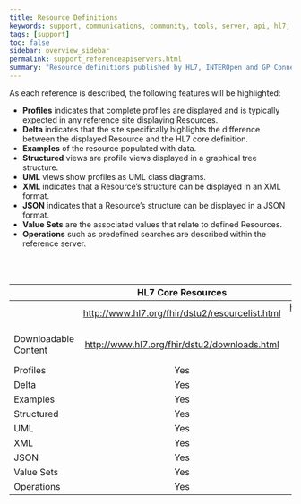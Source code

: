 ```yaml
---
title: Resource Definitions
keywords: support, communications, community, tools, server, api, hl7, gp connect, interopen
tags: [support]
toc: false
sidebar: overview_sidebar
permalink: support_referenceapiservers.html
summary: "Resource definitions published by HL7, INTEROpen and GP Connect for reference or download."
---
```


As each reference is described, the following features will be highlighted:
* <b>Profiles</b> indicates that complete profiles are displayed and is typically expected in any reference site displaying Resources.
* <b>Delta</b> indicates that the site specifically highlights the difference between the displayed Resource and the HL7 core definition.
* <b>Examples</b> of the resource populated with data.
* <b>Structured</b> views are profile views displayed in a graphical tree structure.
* <b>UML</b> views show profiles as UML class diagrams.
* <b>XML</b> indicates that a Resource’s structure can be displayed in an XML format.
* <b>JSON</b> indicates that a Resource’s structure can be displayed in a JSON format.
* <b>Value Sets</b> are the associated values that relate to defined Resources.
* <b>Operations</b> such as predefined searches are described within the reference server.

<br><br>
<table style="width:100%;max-width:100%;table-layout:fixed;text-align:center;vertical-align:middle;">
<thead>
<tr><th></th><th style="text-align:center">HL7 Core Resources</th><th style="text-align:center">INTEROPen Care Connect Profiles</th><th style="text-align:center">NHS Digital Profiles</th></tr>
</thead>
<tr><td style="text-align:left"></td><td style="word-wrap: break-word;text-align:center"><a href="http://www.hl7.org/fhir/dstu2/resourcelist.html">http://www.hl7.org/fhir/dstu2/resourcelist.html</a></td><td style="word-wrap: break-word;text-align:center"><a href="http://www.interopen.org/resource-profiles">http://www.interopen.org/resource-profiles</a></td><td style="word-wrap: break-word;text-align:center"><a href="https://nhsconnect.github.io/gpconnect/datalibrary.html">https://nhsconnect.github.io/gpconnect/datalibrary.html</a></td></tr>
<tr><td style="text-align:left">Downloadable Content</td><td style="word-wrap: break-word;"><a href="http://www.hl7.org/fhir/dstu2/downloads.html">http://www.hl7.org/fhir/dstu2/downloads.html</a></td><td style="word-wrap: break-word;"><a href="https://github.com/HL7-UK/CareConnect-profiles/tree/feature/interopen">https://github.com/HL7-UK/CareConnect-profiles/tree/feature/interopen</a></td><td style="word-wrap: break-word;"><a  href="https://nhsconnect.github.io/gpconnect/development_deliverables.html">https://nhsconnect.github.io/gpconnect/development_deliverables.html</a></td></tr>
<tr><td style="text-align:left">Profiles</td><td>Yes</td><td>Yes</td><td>Yes</td></tr>
<tr><td style="text-align:left">Delta</td><td>Yes</td><td>Yes</td><td>No</td></tr>
<tr><td style="text-align:left">Examples</td><td>Yes</td><td>Yes</td><td>Planned</td></tr>
<tr><td style="text-align:left">Structured</td><td>Yes</td><td>Yes</td><td>Yes</td></tr>
<tr><td style="text-align:left">UML</td><td>Yes</td><td>No</td><td>No</td></tr>
<tr><td style="text-align:left">XML</td><td>Yes</td><td>Yes</td><td>Yes</td></tr>
<tr><td style="text-align:left">JSON</td><td>Yes</td><td>Yes</td><td>Yes</td></tr>
<tr><td style="text-align:left">Value Sets</td><td>Yes</td><td>Yes</td><td>Yes</td></tr>
<tr><td style="text-align:left">Operations</td><td>Yes</td><td>No</td><td>Yes</td></tr>
</table>


